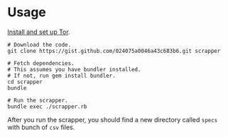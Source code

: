 # Usage

[Install and set up Tor](http://martincik.com/?p=402).

```
# Download the code.
git clone https://gist.github.com/024075a0046a43c683b6.git scrapper

# Fetch dependencies.
# This assumes you have bundler installed.
# If not, run gem install bundler.
cd scrapper
bundle

# Run the scrapper.
bundle exec ./scrapper.rb
```

After you run the scrapper, you should find a new directory called `specs` with bunch of `csv` files.
